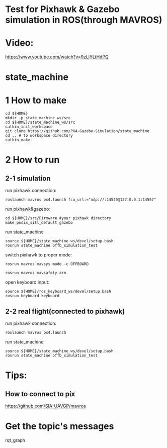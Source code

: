 # Test for Pixhawk & Gazebo simulation in ROS(through MAVROS)

# Video:
https://www.youtube.com/watch?v=9zLjYLtHdPQ

# state_machine

# 1 How to make
```
cd ${HOME}
mkdir -p state_machine_ws/src
cd ${HOME}/state_machine_ws/src
catkin_init_workspace
git clone https://github.com/PX4-Gazebo-Simulation/state_machine
cd .. # to workspace directory
catkin_make
```

# 2 How to run
## 2-1 simulation
run pixhawk connection:
```
roslaunch mavros px4.launch fcu_url:="udp://:14540@127.0.0.1:14557"
```
run pixhawk&gazebo:
```
cd ${HOME}/src/Firmware	#your pixhawk directory
make posix_sitl_default gazebo
```
run state_machine:
```
source ${HOME}/state_machine_ws/devel/setup.bash
rosrun state_machine offb_simulation_test
```
switch pixhawk to proper mode:
```
rosrun mavros mavsys mode -c OFFBOARD
```
```
rosrun mavros mavsafety arm
```
open keyboard input:
```
source ${HOME}/ros_keyboard_ws/devel/setup.bash
rosrun keyboard keyboard
```

## 2-2 real flight(connected to pixhawk)
run pixhawk connection:
```
roslaunch mavros px4.launch
```
run state_machine:
```
source ${HOME}/state_machine_ws/devel/setup.bash
rosrun state_machine offb_simulation_test
```

# Tips:
## How to connect to pix
https://github.com/SIA-UAVGP/mavros

# Get the topic's messages
rqt_graph


